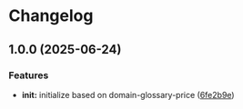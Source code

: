# Changelog

## 1.0.0 (2025-06-24)


### Features

* **init:** initialize based on domain-glossary-price ([6fe2b9e](https://github.com/ehmpathy/google-sheets-sdk/commit/6fe2b9ea01f7b6c561c4492f67b689764a612350))
